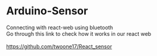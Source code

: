 # Arduino-Sensor

Connecting with react-web using bluetooth<br/>
Go through this link to check how it works in our react web <br/><br/>
https://github.com/twoone17/React_sensor
